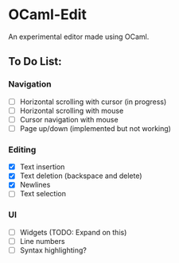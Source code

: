 # OCaml-Edit

An experimental editor made using OCaml.

## To Do List:

### Navigation
- [ ] Horizontal scrolling with cursor (in progress)
- [ ] Horizontal scrolling with mouse
- [ ] Cursor navigation with mouse
- [ ] Page up/down (implemented but not working)

### Editing
- [x] Text insertion
- [x] Text deletion (backspace and delete)
- [x] Newlines
- [ ] Text selection

### UI
- [ ] Widgets (TODO: Expand on this)
- [ ] Line numbers
- [ ] Syntax highlighting?
